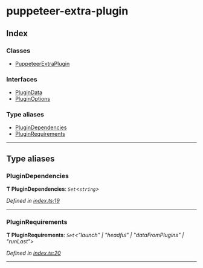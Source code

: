 
#  puppeteer-extra-plugin

## Index

### Classes

* [PuppeteerExtraPlugin](classes/puppeteerextraplugin.md)

### Interfaces

* [PluginData](interfaces/plugindata.md)
* [PluginOptions](interfaces/pluginoptions.md)

### Type aliases

* [PluginDependencies](#plugindependencies)
* [PluginRequirements](#pluginrequirements)

---

## Type aliases

<a id="plugindependencies"></a>

###  PluginDependencies

**Ƭ PluginDependencies**: *`Set`<`string`>*

*Defined in [index.ts:19](https://github.com/berstend/puppeteer-extra/blob/21cf62f/packages/puppeteer-extra-plugin/src/index.ts#L19)*

___
<a id="pluginrequirements"></a>

###  PluginRequirements

**Ƭ PluginRequirements**: *`Set`<"launch" \| "headful" \| "dataFromPlugins" \| "runLast">*

*Defined in [index.ts:20](https://github.com/berstend/puppeteer-extra/blob/21cf62f/packages/puppeteer-extra-plugin/src/index.ts#L20)*

___

